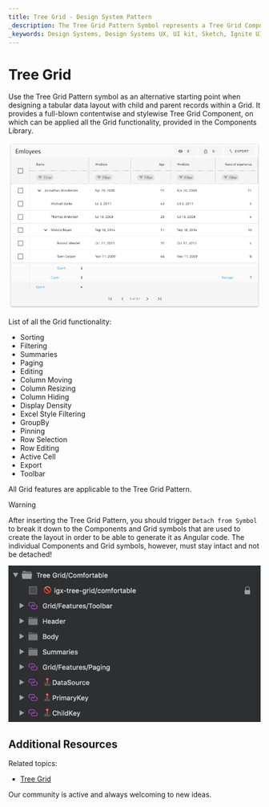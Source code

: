 ```yaml
---
title: Tree Grid - Design System Pattern
_description: The Tree Grid Pattern Symbol represents a Tree Grid Component with sub-levels nested and features applied in a ready-to-use element.
_keywords: Design Systems, Design Systems UX, UI kit, Sketch, Ignite UI for Angular, Sketch to Angular, Angular, Angular Design System, Export code from Sketch, Design Kits for Angular, Sketch HTML, Sketch to HTML, Sketch UI kits
---
```


# Tree Grid

Use the Tree Grid Pattern symbol as an alternative starting point when designing a tabular data layout with child and parent records within a Grid. It provides a full-blown contentwise and stylewise Tree Grid Component, on which can be applied all the Grid functionality, provided in the Components Library.

<img class="responsive-img" src="../images/tree_grid.png" srcset="../images/tree_grid@2x.png 2x" />

List of all the Grid functionality:
- Sorting
- Filtering
- Summaries
- Paging
- Editing
- Column Moving
- Column Resizing
- Column Hiding
- Display Density
- Excel Style Filtering
- GroupBy
- Pinning
- Row Selection
- Row Editing
- Active Cell
- Export
- Toolbar

All Grid features are applicable to the Tree Grid Pattern.


> [!WARNING]
> After inserting the Tree Grid Pattern, you should trigger `Detach from Symbol` to break it down to the Components and Grid symbols that are used to create the layout in order to be able to generate it as Angular code. The individual Components and Grid symbols, however, must stay intact and not be detached!

<img class="responsive-img" src="../images/tree_grid_detach.png" />

## Additional Resources

Related topics:

- [Tree Grid](../components/tree-grid.md)

Our community is active and always welcoming to new ideas.


